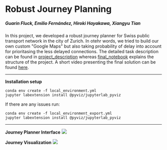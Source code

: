 # Robust Journey Planning
##### Guarin Fluck, Emilio Fernández, Hiroki Hayakawa, Xiangyu Tian  

In this project, we developed a robust journey planner for Swiss public transport network in the city of Zurich. In otehr words, we tried to build our own custom "Google Maps" but also taking probability of delay into account for prioritasing the less delayed connections. The detailed task description can be found in [project_description](project_description.md) whereas [final_notebook](notebooks/final_notebook.ipynb) explains the structure of the project. A short video presenting the final solution can be found [here](https://www.youtube.com/watch?v=tZWT6d0ZCrg&feature=youtu.be).

---
**Installation setup**
```
conda env create -f local_environment.yml
jupyter labextension install @pyviz/jupyterlab_pyviz
```

If there are any issues run:
```
conda env create -f local_environment_export.yml
jupyter labextension install @pyviz/jupyterlab_pyviz
```

---

**Journey Planner Interface**
![](images/journey_planner.png)

**Journey Visualization**
![](images/journey_visualization.png)
